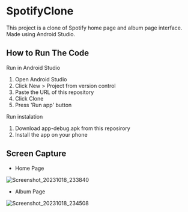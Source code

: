 # SpotifyClone
This project is a clone of Spotify home page and album page interface. Made using Android Studio.


## How to Run The Code
Run in Android Studio
1. Open Android Studio
2. Click New > Project from version control
3. Paste the URL of this repository
4. Click Clone
5. Press 'Run app' button

Run instalation
1. Download app-debug.apk from this reposirory
2. Install the app on your phone

## Screen Capture
- Home Page

![Screenshot_20231018_233840](https://github.com/1langit/SpotifyClone/assets/126531063/067280d5-f9b4-4afa-9e17-16a38ddb69b2)

- Album Page

![Screenshot_20231018_234508](https://github.com/1langit/SpotifyClone/assets/126531063/e53e5327-8883-4589-9365-12902370e4d1)
